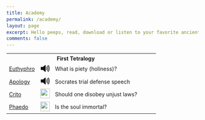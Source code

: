 ```yaml
---
title: Academy 
permalink: /academy/
layout: page
excerpt: Hello peeps, read, download or listen to your favorite ancient Greek philosophers or tragedian. The works are from Gutenberg Press.
comments: false
---
```


<!-- 
You can [report](http://github.com/piharpi/jekyll-klise/issues/new) if there is an broken link(s) or somethings else.
- {{ site.author.email }}
- github.com/{{ site.author.github }}
--> 

<table>
    <tr><th colspan="4">First Tetralogy</th></tr>
    <tr>
      <td><a href="{{ site.baseurl }}/academy/plato/euthyphro">Euthyphro</a></td>
      <td><a href="https://librivox.org/euthyphro-by-plato/">
        <img class="filter-green" style="margin:0px;color:orange;" src="/assets/img/speaker.png" height="25px" width="25px" />
        </a></td>
      <td>What is piety (holiness)?</td>
      <td></td>
      <td></td>
      <td></td>
      <!-- <td><a href=""><img src="{{ site.baseurl }}/images/pdf.png" height="25px" width="25px" /></a></td> -->
    </tr>
    <tr>
      <td><a href="{{ site.baseurl }}/academy/plato/apology">Apology</a></td>
      <td><a href="https://librivox.org/apology-by-plato/"><img style="margin:0px; color: grey;" src="/assets/img/speaker.svg" height="25px" width="25px" /></a></td>
      <td>Socrates trial defense speech</td>
      <td></td>
      <td></td>
      <td></td>
    </tr>
    <tr>
      <td><a href="{{ site.baseurl }}/academy/plato/crito">Crito</a></td>
      <td><a href="https://librivox.org/short-nonfiction-collection-vol-024-by-various/"><img style="margin:0px" src="{{ site.baseurl }}/images/speaker.png" height="25px" width="25px" /></a></td>
      <td>Should one disobey unjust laws?</td>
      <td></td>
      <td></td>
      <td></td>
    </tr>
    <tr>
      <td><a href="{{ site.baseurl }}/academy/plato/phaedo">Phaedo</a></td>
      <td><a href="https://librivox.org/phaedo-by-plato/"><img style="margin:0px" src="{{ site.baseurl }}/images/speaker.png" height="25px" width="25px" /></a></td>
      <td>Is the soul immortal?</td>
      <td></td>
      <td></td>
      <td></td>
      <!-- https://iep.utm.edu/phaedo/ -->
    </tr>

</table>
